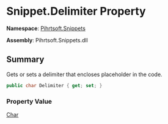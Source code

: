 # Snippet\.Delimiter Property

**Namespace**: [Pihrtsoft.Snippets](../../README.md)

**Assembly**: Pihrtsoft\.Snippets\.dll

## Summary

Gets or sets a delimiter that encloses placeholder in the code\.

```csharp
public char Delimiter { get; set; }
```

### Property Value

[Char](https://docs.microsoft.com/en-us/dotnet/api/system.char)

